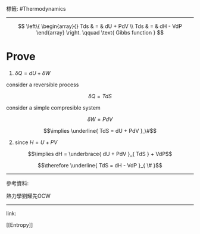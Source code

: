 標籤: #Thermodynamics 

---

$$
\left\{
	\begin{array}{}
		Tds & = & dU + PdV \\
		Tds & = & dH - VdP
	\end{array}
\right.
\qquad
\text{ Gibbs function }
$$

# Prove

1. $\delta Q = dU + \delta W$

consider a reversible process

$$\delta Q = TdS$$

consider a simple compresible system

$$\delta W = PdV$$

$$\implies \underline{ TdS = dU + PdV }_\#$$

2. since $H = U + PV$

$$\implies dH = \underbrace{ dU + PdV }_{ TdS } + VdP$$

$$\therefore \underline{ TdS = dH - VdP }_{ \# }$$

---

參考資料:

熱力學劉耀先OCW

---

link:

[[Entropy]]
